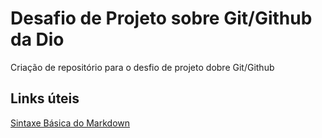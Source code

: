 # Desafio de Projeto sobre Git/Github da Dio
Criação de repositório para o desfio de projeto dobre Git/Github

## Links úteis
[Sintaxe Básica do Markdown](https://markdown.net.br/sintaxe-basica/) 

